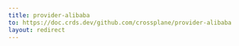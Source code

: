 ```yaml
---
title: provider-alibaba
to: https://doc.crds.dev/github.com/crossplane/provider-alibaba
layout: redirect
---
```

